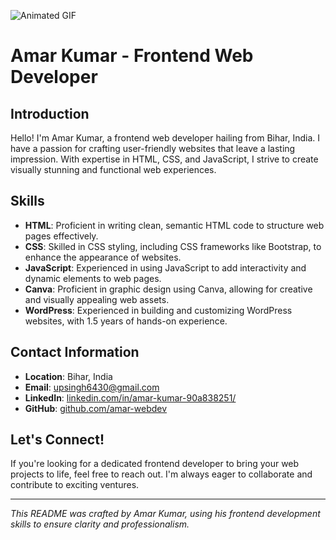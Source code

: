 ![Animated GIF](https://user-images.githubusercontent.com/70382532/138322189-2db8df52-9dcb-40a0-88a8-c365466bd33d.gif)

# Amar Kumar - Frontend Web Developer

## Introduction
Hello! I'm Amar Kumar, a frontend web developer hailing from Bihar, India. I have a passion for crafting user-friendly websites that leave a lasting impression. With expertise in HTML, CSS, and JavaScript, I strive to create visually stunning and functional web experiences.

## Skills
- **HTML**: Proficient in writing clean, semantic HTML code to structure web pages effectively.
- **CSS**: Skilled in CSS styling, including CSS frameworks like Bootstrap, to enhance the appearance of websites.
- **JavaScript**: Experienced in using JavaScript to add interactivity and dynamic elements to web pages.
- **Canva**: Proficient in graphic design using Canva, allowing for creative and visually appealing web assets.
- **WordPress**: Experienced in building and customizing WordPress websites, with 1.5 years of hands-on experience.


## Contact Information
- **Location**: Bihar, India
- **Email**: [upsingh6430@gmail.com](mailto:upsingh6430@gmail.com)
- **LinkedIn**: [linkedin.com/in/amar-kumar-90a838251/](https://www.linkedin.com/in/amar-kumar-90a838251/)
- **GitHub**: [github.com/amar-webdev](https://github.com/amar-webdev)

## Let's Connect!
If you're looking for a dedicated frontend developer to bring your web projects to life, feel free to reach out. I'm always eager to collaborate and contribute to exciting ventures.

---

*This README was crafted by Amar Kumar, using his frontend development skills to ensure clarity and professionalism.*
